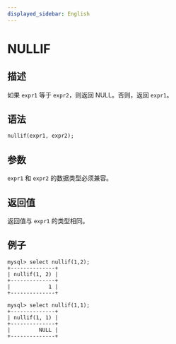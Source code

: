 ```yaml
---
displayed_sidebar: English
---
```


# NULLIF

## 描述

如果 `expr1` 等于 `expr2`，则返回 NULL。否则，返回 `expr1`。

## 语法

```Haskell
nullif(expr1, expr2);
```

## 参数

`expr1` 和 `expr2` 的数据类型必须兼容。

## 返回值

返回值与 `expr1` 的类型相同。

## 例子

```Plain Text
mysql> select nullif(1,2);
+--------------+
| nullif(1, 2) |
+--------------+
|            1 |
+--------------+

mysql> select nullif(1,1);
+--------------+
| nullif(1, 1) |
+--------------+
|         NULL |
+--------------+